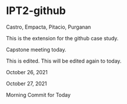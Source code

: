 # IPT2-github
Castro, Empacta, Pitacio, Purganan

This is the extension for the github case study.

Capstone meeting today.

This is edited. This will be edited again to today.

October 26, 2021

October 27, 2021

Morning Commit for Today
